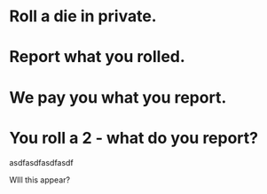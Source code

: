 # Roll a die in private.
# Report what you rolled.
# We pay you what you report.
#
# You roll a 2 - what do you report?

asdfasdfasdfasdf

WIll this appear?
